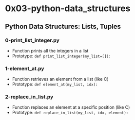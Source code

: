 # 0x03-python-data_structures

## Python Data Structures: Lists, Tuples

### 0-print_list_integer.py
* Function prints all the integers in a list
* Prototype: `def print_list_integer(my_list=[]):`

### 1-element_at.py
* Function retrieves an element from a list (like C)
* Prototype: `def element_at(my_list, idx):`

### 2-replace_in_list.py
* Function replaces an element at a specific position (like C)
* Prototype: `def replace_in_list(my_list, idx, element):`
